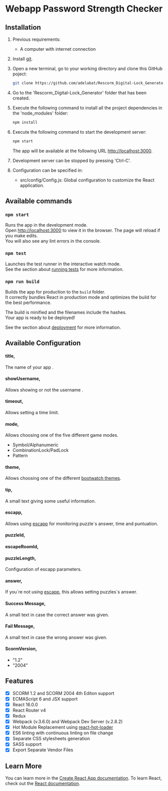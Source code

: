 # Webapp Password Strength Checker

## Installation
1. Previous requirements:
    * A computer with internet connection
2. Install [git](https://git-scm.com/downloads).
3. Open a new terminal, go to your working directory and clone this GitHub poject:
    ```bash
    git clone https://github.com/adelabat/Rescorm_Digital-Lock_Generator
    ```
4. Go to the 'Rescorm_Digital-Lock_Generator' folder that has been created.
5. Execute the following command to install all the project dependencies in the 'node_modules' folder:
    ```bash
    npm install
    ```
6. Execute the following command to start the development server:
    ```bash
    npm start
    ```
    The app will be available at the following URL [http://localhost:3000](http://localhost:3000).  
    
7. Development server can be stopped by pressing 'Ctrl-C'.
8. Configuration can be specified in:  
    * src/config/Config.js: Global configuration to customize the React application.  
    

## Available commands
### `npm start`
Runs the app in the development mode.<br>
Open [http://localhost:3000](http://localhost:3000) to view it in the browser.
The page will reload if you make edits.<br>
You will also see any lint errors in the console.
### `npm test`
Launches the test runner in the interactive watch mode.<br>
See the section about [running tests](https://facebook.github.io/create-react-app/docs/running-tests) for more information.
### `npm run build`
Builds the app for production to the `build` folder.<br>
It correctly bundles React in production mode and optimizes the build for the best performance.

The build is minified and the filenames include the hashes.<br>
Your app is ready to be deployed!

See the section about [deployment](https://facebook.github.io/create-react-app/docs/deployment) for more information.

## Available Configuration
#### title,
The name of your app .
#### showUsername,
Allows showing or not the username .
#### timeout,
Allows setting a time limit.
#### mode,
Allows choosing one of the five different game modes.
* Symbol/Alphanumeric
* CombinationLock/PadLock
* Pattern
#### theme,
Allows choosing one of the different [bootwatch themes](https://bootswatch.com/).
#### tip,
A small text giving some useful information.
#### escapp,
Allows using [escapp](https://escapp.dit.upm.es/) for monitoring puzzle´s answer, time and puntuation.
#### puzzleId,
#### escapeRoomId,
#### puzzleLength,
Configuration of escapp parameters.
#### answer,
If you´re not using [escapp](https://escapp.dit.upm.es/), this allows setting puzzles´s answer.
#### Success Message,
A small text in case the correct answer was given.
#### Fail Message,
A small text in case the wrong answer was given.
#### ScormVersion,
* "1.2"
* "2004"
      
## Features
- [x] SCORM 1.2 and SCORM 2004 4th Editon support
- [x] ECMAScript 6 and JSX support
- [x] React 16.0.0
- [x] React Router v4
- [x] Redux
- [x] Webpack (v.3.6.0) and Webpack Dev Server (v.2.8.2)
- [x] Hot Module Replacement using [react-hot-loader](https://github.com/gaearon/react-hot-loader)
- [x] ES6 linting with continuous linting on file change
- [x] Separate CSS stylesheets generation
- [x] SASS support
- [x] Export Separate Vendor Files      

## Learn More

You can learn more in the [Create React App documentation](https://facebook.github.io/create-react-app/docs/getting-started).
To learn React, check out the [React documentation](https://reactjs.org/).
